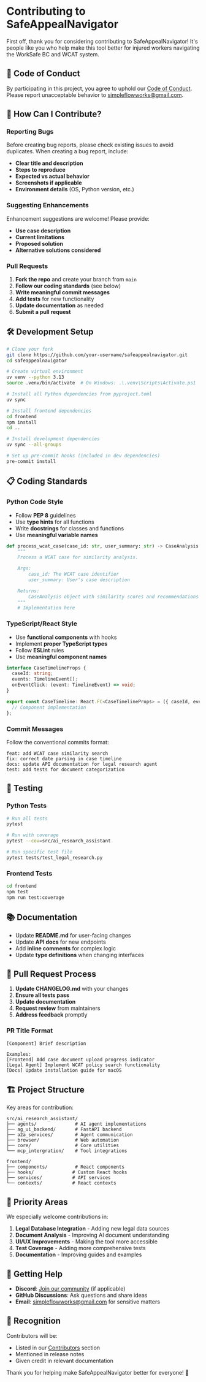 # Contributing to SafeAppealNavigator

First off, thank you for considering contributing to SafeAppealNavigator! It's people like you who help make this tool better for injured workers navigating the WorkSafe BC and WCAT system.

## 🤝 Code of Conduct

By participating in this project, you agree to uphold our [Code of Conduct](CODE_OF_CONDUCT.md). Please report unacceptable behavior to simpleflowworks@gmail.com.

## 🎯 How Can I Contribute?

### Reporting Bugs

Before creating bug reports, please check existing issues to avoid duplicates. When creating a bug report, include:

- **Clear title and description**
- **Steps to reproduce**
- **Expected vs actual behavior**
- **Screenshots if applicable**
- **Environment details** (OS, Python version, etc.)

### Suggesting Enhancements

Enhancement suggestions are welcome! Please provide:

- **Use case description**
- **Current limitations**
- **Proposed solution**
- **Alternative solutions considered**

### Pull Requests

1. **Fork the repo** and create your branch from `main`
2. **Follow our coding standards** (see below)
3. **Write meaningful commit messages**
4. **Add tests** for new functionality
5. **Update documentation** as needed
6. **Submit a pull request**

## 🛠️ Development Setup

```bash
# Clone your fork
git clone https://github.com/your-username/safeappealnavigator.git
cd safeappealnavigator

# Create virtual environment
uv venv --python 3.13
source .venv/bin/activate  # On Windows: .\.venv\Scripts\Activate.ps1

# Install all Python dependencies from pyproject.toml
uv sync

# Install frontend dependencies
cd frontend
npm install
cd ..

# Install development dependencies
uv sync --all-groups

# Set up pre-commit hooks (included in dev dependencies)
pre-commit install
```

## 📋 Coding Standards

### Python Code Style

- Follow **PEP 8** guidelines
- Use **type hints** for all functions
- Write **docstrings** for classes and functions
- Use **meaningful variable names**

```python
def process_wcat_case(case_id: str, user_summary: str) -> CaseAnalysis:
    """
    Process a WCAT case for similarity analysis.

    Args:
        case_id: The WCAT case identifier
        user_summary: User's case description

    Returns:
        CaseAnalysis object with similarity scores and recommendations
    """
    # Implementation here
```

### TypeScript/React Style

- Use **functional components** with hooks
- Implement **proper TypeScript types**
- Follow **ESLint** rules
- Use **meaningful component names**

```typescript
interface CaseTimelineProps {
  caseId: string;
  events: TimelineEvent[];
  onEventClick: (event: TimelineEvent) => void;
}

export const CaseTimeline: React.FC<CaseTimelineProps> = ({ caseId, events, onEventClick }) => {
  // Component implementation
};
```

### Commit Messages

Follow the conventional commits format:

```
feat: add WCAT case similarity search
fix: correct date parsing in case timeline
docs: update API documentation for legal research agent
test: add tests for document categorization
```

## 🧪 Testing

### Python Tests

```bash
# Run all tests
pytest

# Run with coverage
pytest --cov=src/ai_research_assistant

# Run specific test file
pytest tests/test_legal_research.py
```

### Frontend Tests

```bash
cd frontend
npm test
npm run test:coverage
```

## 📚 Documentation

- Update **README.md** for user-facing changes
- Update **API docs** for new endpoints
- Add **inline comments** for complex logic
- Update **type definitions** when changing interfaces

## 🔄 Pull Request Process

1. **Update CHANGELOG.md** with your changes
2. **Ensure all tests pass**
3. **Update documentation**
4. **Request review** from maintainers
5. **Address feedback** promptly

### PR Title Format

```
[Component] Brief description

Examples:
[Frontend] Add case document upload progress indicator
[Legal Agent] Implement WCAT policy search functionality
[Docs] Update installation guide for macOS
```

## 🏗️ Project Structure

Key areas for contribution:

```
src/ai_research_assistant/
├── agents/              # AI agent implementations
├── ag_ui_backend/       # FastAPI backend
├── a2a_services/        # Agent communication
├── browser/             # Web automation
├── core/                # Core utilities
└── mcp_intergration/    # Tool integrations

frontend/
├── components/          # React components
├── hooks/              # Custom React hooks
├── services/           # API services
└── contexts/           # React contexts
```

## 🎯 Priority Areas

We especially welcome contributions in:

1. **Legal Database Integration** - Adding new legal data sources
2. **Document Analysis** - Improving AI document understanding
3. **UI/UX Improvements** - Making the tool more accessible
4. **Test Coverage** - Adding more comprehensive tests
5. **Documentation** - Improving guides and examples

## 📮 Getting Help

- **Discord**: [Join our community](https://discord.gg/safeappealnavigator) (if applicable)
- **GitHub Discussions**: Ask questions and share ideas
- **Email**: simpleflowworks@gmail.com for sensitive matters

## 🙏 Recognition

Contributors will be:
- Listed in our [Contributors](#) section
- Mentioned in release notes
- Given credit in relevant documentation

Thank you for helping make SafeAppealNavigator better for everyone! 💙